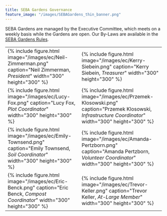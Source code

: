 ```yaml
---
title: SEBA Gardens Governance
feature_image: "/images/SEBAGardens_thin_banner.png"
---
```


SEBA Gardens are managed by the Executive Committee, which meets on a weekly
basis while the Gardens are open. Our By-Laws are available in the 
[SEBA Gardens Rules][rules].

<table>
<tr>
<td>
{% include figure.html 
   image="/images/ec/Neil-Zimmerman.png"
   caption="Neil Zimmerman, <em>President</em>"
   width="300"
   height="300"
%}
</td>
<td>
{% include figure.html 
   image="/images/ec/Kerry-Siebein.png"
   caption="Kerry Siebein, <em>Treasurer</em>"
   width="300"
   height="300"
%}
</td>
</tr>

<tr>
<td>
{% include figure.html 
   image="/images/ec/Lucy-Fox.png"
   caption="Lucy Fox, <em>Plot Coordinator</em>"
   width="300"
   height="300"
%}
</td>
<td>
{% include figure.html 
   image="/images/ec/Przemek-Klosowski.png"
   caption="Przemek Klosowski, <em>Infrastructure Coordinator</em>"
   width="300"
   height="300"
%}
</td>
</tr>

<tr>
<td>
{% include figure.html 
   image="/images/ec/Emily-Townsend.png"
   caption="Emily Townsend, <em>Soil Coordinator</em>"
   width="300"
   height="300"
%}
</td>
<td>
{% include figure.html 
   image="/images/ec/Amanda-Pertzborn.png"
   caption="Amanda Pertzborn, <em>Volunteer Coordinator</em>"
   width="300"
   height="300"
%}
</td>
</tr>

<tr>
<td>
{% include figure.html 
   image="/images/ec/Eric-Benck.png"
   caption="Eric Benck, <em>Compost Coordinator</em>"
   width="300"
   height="300"
%}
</td>
<td>
{% include figure.html 
   image="/images/ec/Trevor-Keller.png"
   caption="Trevor Keller, <em>At-Large Member</em>"
   width="300"
   height="300"
%}
</td>
</tr>

</table>

<!--Links-->
[rules]:      /governance/SEBA-Gardens-Rules/
